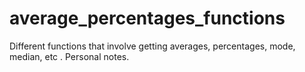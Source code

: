 # average_percentages_functions

Different functions that involve getting averages, percentages, mode, median, etc . Personal notes.

